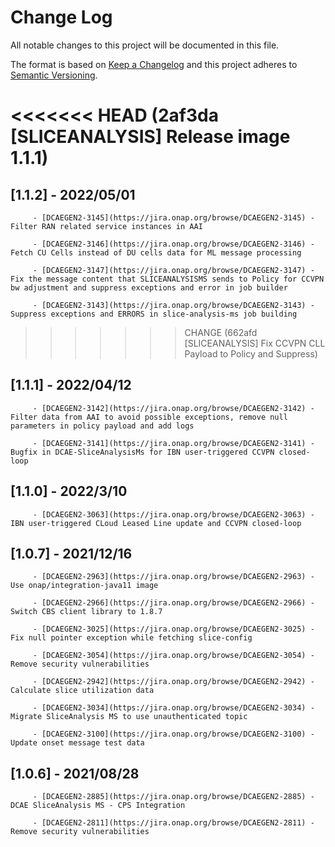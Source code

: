 # Change Log
All notable changes to this project will be documented in this file.

The format is based on [Keep a Changelog](http://keepachangelog.com/)
and this project adheres to [Semantic Versioning](http://semver.org/).

<<<<<<< HEAD   (2af3da [SLICEANALYSIS] Release image 1.1.1)
=======
## [1.1.2] - 2022/05/01
         - [DCAEGEN2-3145](https://jira.onap.org/browse/DCAEGEN2-3145) - Filter RAN related service instances in AAI

         - [DCAEGEN2-3146](https://jira.onap.org/browse/DCAEGEN2-3146) - Fetch CU Cells instead of DU cells data for ML message processing

         - [DCAEGEN2-3147](https://jira.onap.org/browse/DCAEGEN2-3147) - Fix the message content that SLICEANALYSISMS sends to Policy for CCVPN bw adjustment and suppress exceptions and error in job builder

         - [DCAEGEN2-3143](https://jira.onap.org/browse/DCAEGEN2-3143) - Suppress exceptions and ERRORS in slice-analysis-ms job building

>>>>>>> CHANGE (662afd [SLICEANALYSIS] Fix CCVPN CLL Payload to Policy and Suppress)
## [1.1.1] - 2022/04/12
         - [DCAEGEN2-3142](https://jira.onap.org/browse/DCAEGEN2-3142) - Filter data from AAI to avoid possible exceptions, remove null parameters in policy payload and add logs

         - [DCAEGEN2-3141](https://jira.onap.org/browse/DCAEGEN2-3141) - Bugfix in DCAE-SliceAnalysisMs for IBN user-triggered CCVPN closed-loop

## [1.1.0] - 2022/3/10
         - [DCAEGEN2-3063](https://jira.onap.org/browse/DCAEGEN2-3063) - IBN user-triggered CLoud Leased Line update and CCVPN closed-loop

## [1.0.7] - 2021/12/16
         - [DCAEGEN2-2963](https://jira.onap.org/browse/DCAEGEN2-2963) - Use onap/integration-java11 image

         - [DCAEGEN2-2966](https://jira.onap.org/browse/DCAEGEN2-2966) - Switch CBS client library to 1.8.7

         - [DCAEGEN2-3025](https://jira.onap.org/browse/DCAEGEN2-3025) - Fix null pointer exception while fetching slice-config

         - [DCAEGEN2-3054](https://jira.onap.org/browse/DCAEGEN2-3054) - Remove security vulnerabilities

         - [DCAEGEN2-2942](https://jira.onap.org/browse/DCAEGEN2-2942) - Calculate slice utilization data

         - [DCAEGEN2-3034](https://jira.onap.org/browse/DCAEGEN2-3034) - Migrate SliceAnalysis MS to use unauthenticated topic

         - [DCAEGEN2-3100](https://jira.onap.org/browse/DCAEGEN2-3100) - Update onset message test data

## [1.0.6] - 2021/08/28
         - [DCAEGEN2-2885](https://jira.onap.org/browse/DCAEGEN2-2885) - DCAE SliceAnalysis MS - CPS Integration

         - [DCAEGEN2-2811](https://jira.onap.org/browse/DCAEGEN2-2811) - Remove security vulnerabilities
